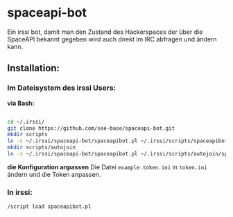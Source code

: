 # spaceapi-bot
Ein irssi bot, damit man den Zustand des Hackerspaces der über die SpaceAPI bekannt gegeben wird auch direkt im IRC abfragen und ändern kann.


## Installation:

### Im Dateisystem des irssi Users:

**via Bash:**
```bash

cd ~/.irssi/
git clone https://github.com/see-base/spaceapi-bot.git
mkdir scripts
ln -s ~/.irssi/spaceapi-bot/spaceapibot.pl ~/.irssi/scripts/spaceapibot.pl
mkdir scripts/autojoin
ln -s ~/.irssi/spaceapi-bot/spaceapibot.pl ~/.irssi/scripts/autojoin/spaceapibot.pl
```

**die Konfiguration anpassen**
Die Datei ``example.token.ini`` in ``token.ini`` ändern und die Token anpassen.

### In irssi:
```
/script load spaceapibot.pl
```
